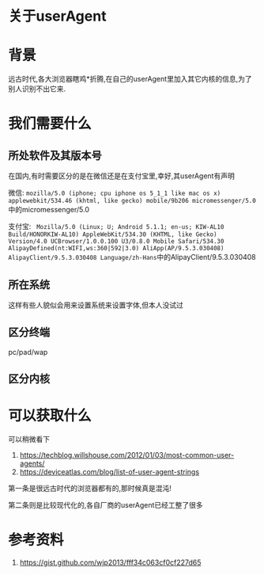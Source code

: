 # 关于userAgent

# 背景

远古时代,各大浏览器瞎鸡*折腾,在自己的userAgent里加入其它内核的信息,为了别人识别不出它来.

# 我们需要什么

## 所处软件及其版本号

在国内,有时需要区分的是在微信还是在支付宝里,幸好,其userAgent有声明

微信: `mozilla/5.0 (iphone; cpu iphone os 5_1_1 like mac os x) applewebkit/534.46 (khtml, like gecko) mobile/9b206 micromessenger/5.0`中的micromessenger/5.0


支付宝: ` Mozilla/5.0 (Linux; U; Android 5.1.1; en-us; KIW-AL10 Build/HONORKIW-AL10) AppleWebKit/534.30 (KHTML, like Gecko) Version/4.0 UCBrowser/1.0.0.100 U3/0.8.0 Mobile Safari/534.30 AlipayDefined(nt:WIFI,ws:360|592|3.0) AliApp(AP/9.5.3.030408) AlipayClient/9.5.3.030408 Language/zh-Hans`中的AlipayClient/9.5.3.030408

## 所在系统

这样有些人貌似会用来设置系统来设置字体,但本人没试过

## 区分终端

pc/pad/wap

## 区分内核



# 可以获取什么

可以稍微看下

1. https://techblog.willshouse.com/2012/01/03/most-common-user-agents/
2. https://deviceatlas.com/blog/list-of-user-agent-strings

第一条是很远古时代的浏览器都有的,那时候真是混沌!

第二条则是比较现代化的,各自厂商的userAgent已经工整了很多

# 参考资料

1. https://gist.github.com/wjp2013/fff34c063cf0cf227d65
